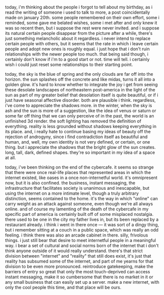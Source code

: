 today, i'm thinking about the people i forgot to tell about my birthday, as i read the writing of someone i used to talk to more, a post coincidentally made on january 20th. some people remembered on their own effort, some i reminded, some gave me belated wishes, some i met after and only knew it was so recent then, but i suppose the rest were never invited. and i suppose its natural certain people disappear from the picture after a while, there's just something melancholic about it regardless. i never intend to replace certain people with others, but it seems that the rate in which i leave certain people and adopt new ones is roughly equal. i just hope that i don't ruin relationships with the newer people too much. that being said though, i certainly don't know if i'm to a good start or not. time will tell. i certainly wish i could just reset some relationships to their starting point.

today, the sky is the blue of spring and the only clouds are far off into the horizon. the sun splashes off the concrete and like midas, turns it all into a golden glow. it's hard to know whether to integrate the joy i get from seeing these desolate landscapes of northeastern post-america in the light of the sun as part of my greater belief that desolation itself is quite beautiful, or if i just have seasonal affective disorder. both are plausible i think. regardless, i've come to appreciate the shadows more. in the winter, when the sky is ash and the sun is more of a suggestion, like the idea of venus or saturn or some far off thing that we can only perceive of in the past, the world is an unfinished 3d render. the soft lighting has removed the definition of everything. reality is less grounded without shadows keeping everything in its place. and, i really hate to continue basing my ideas of beauty off the rejection of androgyny, since i find contradiction itself as beautiful and human, and, well, my own identity is not very defined, or certain, or one thing. but i appreciate the shadows that the bright glow of the sun creates. long, tall, dark, defined shapes. they're so important in my idea of a space at all.

today, i've been thinking on the end of the cybercafe. it seems so strange that there were once real-life places that represented areas in which the internet existed, like oases in a once non-internetful world. it's omnipresent now, but it is also confined. the business, instant messaging, the infrastructure that facilitates society is unanimous and inescapable, but using the internet on a more intimate level, though a truly arbitrary distinction, seems contained to the home. it's the way in which "online" can carry weight as an attack against someone, even though we're all always online. and of course my lamenting of the death of the cybercafe in my specific part of america is certainly built off of some misplaced nostalgia. there used to be one in the city my father lives in, but its been replaced by a restaurant already. i think i went in there once — it was sort of a dingy thing, but i remember sitting at a couch in a public space, which was really an odd feeling. i think there was also an arcade cabinet in there. silly, frivolous things. i just still bear that desire to meet internetful people in a meaningful way. i bear a set of cultural and social norms born of the internet that i don't think anyone outside of it would really understand. there's that strict division between "internet" and "reality" that still does exist, it's just that reality has subsumed some of the internet, and part of me yearns for that division to be even more pronounced. reintroduce gatekeeping, make the barriers of entry so great that only the most touch-deprived can access instant messaging, make it so cumbersome that there is no market in it or any small business that can easily set up a server. make a new internet, with only the cool people this time, and that place will be ours.
